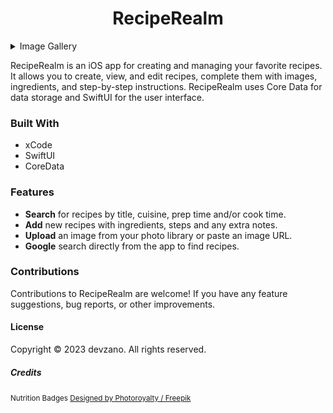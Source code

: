 <h1 align="center">RecipeRealm</h1>

<details>
  <summary>Image Gallery</summary>

  <div style="overflow-x: auto; white-space: nowrap; display: flex; justify-content: center;">
    <img src="/Screenshots/RecipeRealm(Home).png" alt="RecipeRealm List View" style="width: 300px; height: auto;">
    <img src="/Screenshots/RecipeRealm(New).png" alt="RecipeRealm New Recipe View" style="width: 300px; height: auto;">
    <img src="/Screenshots/RecipeRealm(New2).png" alt="RecipeRealm New Recipe View 2" style="width: 300px; height: auto;">
    <img src="/Screenshots/RecipeRealm(Detail).png" alt="RecipeRealm Test Detail View" style="width: 300px; height: auto;">
    <img src="/Screenshots/RecipeRealm(DetailEdit).png" alt="RecipeRealm Test Edit Detail View" style="width: 300px; height: auto;">
    <img src="/Screenshots/RecipeRealm(Detail1).png" alt="RecipeRealm Detail View" style="width: 300px; height: auto;">
    <img src="/Screenshots/RecipeRealm(Detail2).png" alt="RecipeRealm Detail View" style="width: 300px; height: auto;">
  </div>

</details>

RecipeRealm is an iOS app for creating and managing your favorite recipes. It allows you to create, view, and edit recipes, complete them with images, ingredients, and step-by-step instructions. RecipeRealm uses Core Data for data storage and SwiftUI for the user interface.

### Built With
* xCode
* SwiftUI
* CoreData

### Features
* __Search__ for recipes by title, cuisine, prep time and/or cook time.
* __Add__ new recipes with ingredients, steps and any extra notes.
* __Upload__ an image from your photo library or paste an image URL.
* __Google__ search directly from the app to find recipes.

### Contributions
Contributions to RecipeRealm are welcome! If you have any feature suggestions, bug reports, or other improvements.

#### License
Copyright © 2023 devzano. All rights reserved.

##### Credits
<small>Nutrition Badges <a href="http://www.freepik.com">Designed by Photoroyalty / Freepik</a></small>
